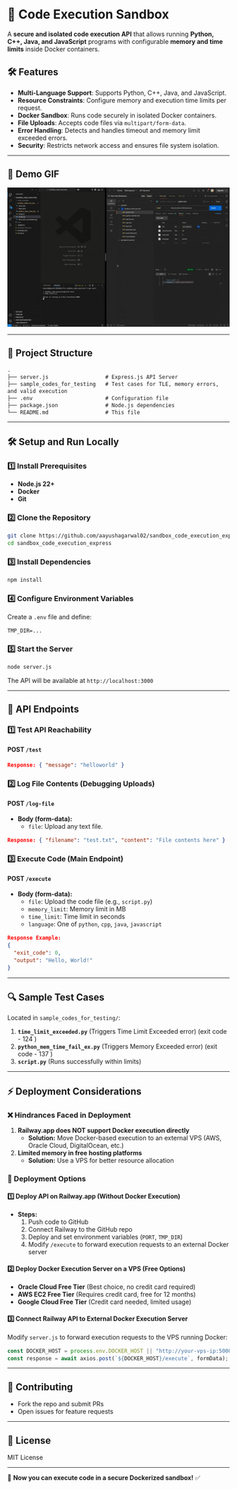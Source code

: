 # 🚀 Code Execution Sandbox

A **secure and isolated code execution API** that allows running **Python, C++, Java, and JavaScript** programs with configurable **memory and time limits** inside Docker containers.

## 🛠️ Features
- **Multi-Language Support**: Supports Python, C++, Java, and JavaScript.
- **Resource Constraints**: Configure memory and execution time limits per request.
- **Docker Sandbox**: Runs code securely in isolated Docker containers.
- **File Uploads**: Accepts code files via `multipart/form-data`.
- **Error Handling**: Detects and handles timeout and memory limit exceeded errors.
- **Security**: Restricts network access and ensures file system isolation.

---

## 🎥 Demo GIF

![Demo](media/sandboxed_executor_demo.gif)

---

## 📂 Project Structure
```
.
├── server.js                  # Express.js API Server
├── sample_codes_for_testing   # Test cases for TLE, memory errors, and valid execution
├── .env                       # Configuration file
├── package.json               # Node.js dependencies
└── README.md                  # This file
```

---

## 🛠️ Setup and Run Locally

### **1️⃣ Install Prerequisites**
- **Node.js 22+**
- **Docker**
- **Git**

### **2️⃣ Clone the Repository**
```bash
git clone https://github.com/aayushagarwal02/sandbox_code_execution_express.git
cd sandbox_code_execution_express
```

### **3️⃣ Install Dependencies**
```bash
npm install
```

### **4️⃣ Configure Environment Variables**
Create a `.env` file and define:
```plaintext
TMP_DIR=...
```

### **5️⃣ Start the Server**
```bash
node server.js
```
The API will be available at `http://localhost:3000`

---

## 📡 API Endpoints

### **1️⃣ Test API Reachability**
#### **POST** `/test`
```json
Response: { "message": "helloworld" }
```

### **2️⃣ Log File Contents (Debugging Uploads)**
#### **POST** `/log-file`
- **Body (form-data):**
  - `file`: Upload any text file.
```json
Response: { "filename": "test.txt", "content": "File contents here" }
```

### **3️⃣ Execute Code (Main Endpoint)**
#### **POST** `/execute`
- **Body (form-data):**
  - `file`: Upload the code file (e.g., `script.py`)
  - `memory_limit`: Memory limit in MB
  - `time_limit`: Time limit in seconds
  - `language`: One of `python`, `cpp`, `java`, `javascript`
```json
Response Example:
{
  "exit_code": 0,
  "output": "Hello, World!"
}
```

---

## 🔍 Sample Test Cases
Located in `sample_codes_for_testing/`:
1. **`time_limit_exceeded.py`** (Triggers Time Limit Exceeded error) (exit code - 124 )
2. **`python_mem_time_fail_ex.py`** (Triggers Memory Exceeded error) (exit code - 137 )
3. **`script.py`** (Runs successfully within limits)

---

## ⚡ Deployment Considerations
### **❌ Hindrances Faced in Deployment**
1. **Railway.app does NOT support Docker execution directly**
   - **Solution:** Move Docker-based execution to an external VPS (AWS, Oracle Cloud, DigitalOcean, etc.)
2. **Limited memory in free hosting platforms**
   - **Solution:** Use a VPS for better resource allocation

### **🚀 Deployment Options**
#### **1️⃣ Deploy API on Railway.app (Without Docker Execution)**
- **Steps:**
  1. Push code to GitHub
  2. Connect Railway to the GitHub repo
  3. Deploy and set environment variables (`PORT`, `TMP_DIR`)
  4. Modify `/execute` to forward execution requests to an external Docker server

#### **2️⃣ Deploy Docker Execution Server on a VPS (Free Options)**
- **Oracle Cloud Free Tier** (Best choice, no credit card required)
- **AWS EC2 Free Tier** (Requires credit card, free for 12 months)
- **Google Cloud Free Tier** (Credit card needed, limited usage)

#### **3️⃣ Connect Railway API to External Docker Execution Server**
Modify `server.js` to forward execution requests to the VPS running Docker:
```javascript
const DOCKER_HOST = process.env.DOCKER_HOST || "http://your-vps-ip:5000";
const response = await axios.post(`${DOCKER_HOST}/execute`, formData);
```

---

## 🤝 Contributing
- Fork the repo and submit PRs
- Open issues for feature requests

---

## 📜 License
MIT License

---

🚀 **Now you can execute code in a secure Dockerized sandbox!** ✅

